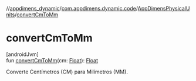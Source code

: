 //[appdimens_dynamic](../../../index.md)/[com.appdimens.dynamic.code](../index.md)/[AppDimensPhysicalUnits](index.md)/[convertCmToMm](convert-cm-to-mm.md)

# convertCmToMm

[androidJvm]\
fun [convertCmToMm](convert-cm-to-mm.md)(cm: [Float](https://kotlinlang.org/api/core/kotlin-stdlib/kotlin/-float/index.html)): [Float](https://kotlinlang.org/api/core/kotlin-stdlib/kotlin/-float/index.html)

Converte Centímetros (CM) para Milímetros (MM).